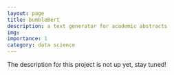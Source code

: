 ```yaml
---
layout: page
title: bumbleBert
description: a text generator for academic abstracts
img:
importance: 1
category: data science
---
```


The description for this project is not up yet, stay tuned!
